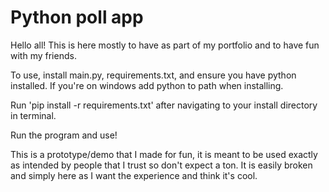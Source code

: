 # Python poll app

Hello all! This is here mostly to have as part of my portfolio and to have fun with my friends.

To use, install main.py, requirements.txt, and ensure you have python installed.
If you're on windows add python to path when installing.

Run 'pip install -r requirements.txt' after navigating to your install directory in terminal.

Run the program and use!


This is a prototype/demo that I made for fun, it is meant to be used exactly as intended by people that I trust so don't expect a ton. It is easily broken and simply here as I want the experience and think it's cool.
